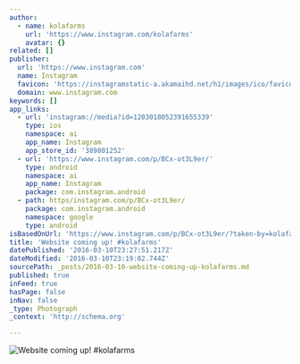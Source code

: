 ```yaml
---
author:
  - name: kolafarms
    url: 'https://www.instagram.com/kolafarms'
    avatar: {}
related: []
publisher:
  url: 'https://www.instagram.com'
  name: Instagram
  favicon: 'https://instagramstatic-a.akamaihd.net/h1/images/ico/favicon.ico/7cdab0872b15.ico'
  domain: www.instagram.com
keywords: []
app_links:
  - url: 'instagram://media?id=1203018052391655339'
    type: ios
    namespace: ai
    app_name: Instagram
    app_store_id: '389801252'
  - url: 'https://www.instagram.com/p/BCx-ot3L9er/'
    type: android
    namespace: ai
    app_name: Instagram
    package: com.instagram.android
  - path: https/instagram.com/p/BCx-ot3L9er/
    package: com.instagram.android
    namespace: google
    type: android
isBasedOnUrl: 'https://www.instagram.com/p/BCx-ot3L9er/?taken-by=kolafarms'
title: 'Website coming up! #kolafarms'
datePublished: '2016-03-10T23:27:51.217Z'
dateModified: '2016-03-10T23:19:02.744Z'
sourcePath: _posts/2016-03-10-website-coming-up-kolafarms.md
published: true
inFeed: true
hasPage: false
inNav: false
_type: Photograph
_context: 'http://schema.org'

---
```

![Website coming up&excl; &num;kolafarms](https://scontent.cdninstagram.com/t51.2885-15/s640x640/sh0.08/e35/12816767_1024020344338801_1413344519_n.jpg?ig_cache_key=MTIwMzAxODA1MjM5MTY1NTMzOQ%3D%3D.2)